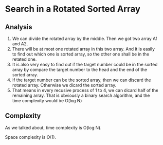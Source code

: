 # Search in a Rotated Sorted Array

## Analysis

1. We can divide the rotated array by the middle. Then we got two array A1 and A2.
2. There will be at most one rotated array in this two array. And it is easily to find out which one is sorted array, so the other one shall be in the retated one.
3. It is also very easy to find out if the target number could be in the sorted array by compare the target number to the head and the end of the sorted array.
4. If the target number can be the sorted array, then we can discard the rotated array. Otherwise we dicard the sorted array.
5. That means in every recusive process of 1 to 4, we can dicard half of the remaining array. That is obviously a binary search algorithm, and the time complexity would be O(log N)

## Complexity

As we talked about, time complexity is O(log N).

Space complexity is O(1).

